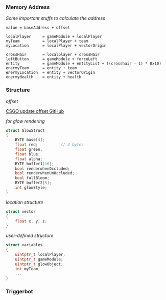 ### Memory Address

*Some important stuffs to calculate the address*

```
value = baseAddress + offset
```

```
localPlayer     = gameModule + localPlayer
myTeam          = localPlayer + team
myLocation      = localPlayer + vectorOrigin

crossHair       = localplayer + crossHair
leftButton      = gameModule + forceLeft
entity          = gameModule + entityList + ((crosshair - 1) * 0x10)
enermyTeam      = entity + team
enermyLocation  = entity + vectorOrigin
enermyHealth    = entity + health
```

### Structure

*offset*

[CSGO update offset GitHub](https://github.com/frk1/hazedumper)

*for glow rendering*
```C++
struct GlowStruct
{
    BYTE base[4];
    float red;          // 4 bytes
    float green;
    float blue;
    float alpha;
    BYTE buffer1[16];
    bool renderwhenOccluded;
    bool renderwhenUnOccluded;
    bool fullBloom;
    BYTE buffer2[5];
    int glowStyle;       
}
```

*location structure*
```C++
struct vector
{
    float x, y, z;
}
```



*user-defined structure*

```C++
struct variables
{
    uintptr_t localPlayer;
    uintptr_t gameModule;
    uintptr_t glowObject;
    int myTeam;
    ...
}
```


### Triggerbot

